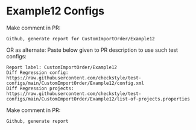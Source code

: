# Example12 Configs
Make comment in PR:
```
Github, generate report for CustomImportOrder/Example12
```
OR as alternate:
Paste below given to PR description to use such test configs:
```
Report label: CustomImportOrder/Example12
Diff Regression config: https://raw.githubusercontent.com/checkstyle/test-configs/main/CustomImportOrder/Example12/config.xml
Diff Regression projects: https://raw.githubusercontent.com/checkstyle/test-configs/main/CustomImportOrder/Example12/list-of-projects.properties
```
Make comment in PR:
```
Github, generate report
```

